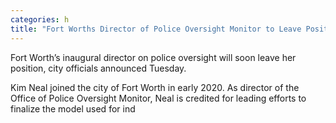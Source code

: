 ```yaml
---
categories: h
title: "Fort Worths Director of Police Oversight Monitor to Leave Position"
---
```


Fort Worth’s inaugural director on police oversight will soon leave her position, city officials announced Tuesday.



Kim Neal joined the city of Fort Worth in early 2020. As director of the Office of Police Oversight Monitor, Neal is credited for leading efforts to finalize the model used for ind